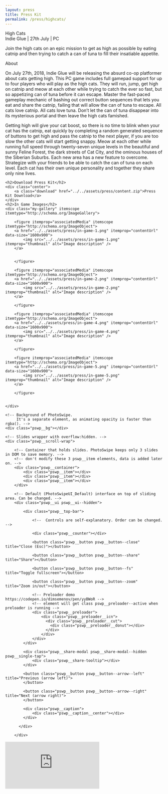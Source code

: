 ```yaml
---
layout: press
title: Press Kit
permalink: /press/highcats/
---
```




<div class="banner">
    <div class="container hero">
        <span class="title">High Cats</span> <br />
        <span class="meta">Indie Glue | 27th July | PC</span>
        <p>            
            Join the high cats on an epic mission to get as high as possible by eating catnip and then trying to catch a can of tuna to fill their insatiable appetite.            
        </p>
    </div>
</div>
<div class="body">
    <div class="container about">
        <div class="about-title">About</div>        
        <p>
            On July 27th, 2018, Indie Glue will be releasing the absurd co-op platformer about cats getting high. This PC game includes full gamepad support for up to four players who will play as the high cats. They will run, jump, get high on catnip and meow at each other while trying to catch the ever so fast, but so appetizing can of tuna before it can escape. Master the fast-paced gameplay mechanic of bashing out correct button sequences that lets you eat and share the catnip, failing that will allow the can of tuna to escape. All cats love catnip. All cats love tuna. Don’t let the can of tuna disappear into its mysterious portal and then leave the high cats famished.
        </p>
        <p>
            Getting high will give your cat boost, so there is no time to blink when your cat has the catnip, eat quickly by completing a random generated sequence of buttons to get high and pass the catnip to the next player, if you are too slow the other cats will start getting snappy. Meow at each other while running full speed through twenty-seven unique levels in the beautiful and sunny Feline Forest, the dark streets of Cat City, and the ominous houses of the Siberian Suburbs. Each new area has a new feature to overcome. Strategize with your friends to be able to catch the can of tuna on each level. Each cat has their own unique personality and together they share only nine lives.
        </p>
    </div>
    <div class="container">

    <h2>Download Press Kit</h2>
    <div class="center">
        <a class="download" href="../../assets/press/content.zip">Press Kit Download</a>
    </div>      
    <h2>In Game Images</h2>
    <div class="my-gallery" itemscope itemtype="http://schema.org/ImageGallery">

        <figure itemprop="associatedMedia" itemscope itemtype="http://schema.org/ImageObject">
        <a href="../../assets/press/in-game-1.png" itemprop="contentUrl" data-size="1600x900">
            <img src="../../assets/press/in-game-1.png" itemprop="thumbnail" alt="Image description" />
        </a>
                                            
                                            
        </figure>

        <figure itemprop="associatedMedia" itemscope itemtype="http://schema.org/ImageObject">
        <a href="../../assets/press/in-game-2.png" itemprop="contentUrl" data-size="1600x900">
            <img src="../../assets/press/in-game-2.png" itemprop="thumbnail" alt="Image description" />
        </a>
        
        </figure>

        <figure itemprop="associatedMedia" itemscope itemtype="http://schema.org/ImageObject">
        <a href="../../assets/press/in-game-4.png" itemprop="contentUrl" data-size="1600x900">
            <img src="../../assets/press/in-game-4.png" itemprop="thumbnail" alt="Image description" />
        </a>
      
        </figure>

        <figure itemprop="associatedMedia" itemscope itemtype="http://schema.org/ImageObject">
        <a href="../../assets/press/in-game-5.png" itemprop="contentUrl" data-size="1600x900">
            <img src="../../assets/press/in-game-5.png" itemprop="thumbnail" alt="Image description" />
        </a>
       
        </figure>


    </div>

<!-- Root element of PhotoSwipe. Must have class pswp. -->
<div class="pswp" tabindex="-1" role="dialog" aria-hidden="true">

    <!-- Background of PhotoSwipe. 
         It's a separate element, as animating opacity is faster than rgba(). -->
    <div class="pswp__bg"></div>

    <!-- Slides wrapper with overflow:hidden. -->
    <div class="pswp__scroll-wrap">

        <!-- Container that holds slides. PhotoSwipe keeps only 3 slides in DOM to save memory. -->
        <!-- don't modify these 3 pswp__item elements, data is added later on. -->
        <div class="pswp__container">
            <div class="pswp__item"></div>
            <div class="pswp__item"></div>
            <div class="pswp__item"></div>
        </div>

        <!-- Default (PhotoSwipeUI_Default) interface on top of sliding area. Can be changed. -->
        <div class="pswp__ui pswp__ui--hidden">

            <div class="pswp__top-bar">

                <!--  Controls are self-explanatory. Order can be changed. -->

                <div class="pswp__counter"></div>

                <button class="pswp__button pswp__button--close" title="Close (Esc)"></button>

                <button class="pswp__button pswp__button--share" title="Share"></button>

                <button class="pswp__button pswp__button--fs" title="Toggle fullscreen"></button>

                <button class="pswp__button pswp__button--zoom" title="Zoom in/out"></button>

                <!-- Preloader demo https://codepen.io/dimsemenov/pen/yyBWoR -->
                <!-- element will get class pswp__preloader--active when preloader is running -->
                <div class="pswp__preloader">
                    <div class="pswp__preloader__icn">
                      <div class="pswp__preloader__cut">
                        <div class="pswp__preloader__donut"></div>
                      </div>
                    </div>
                </div>
            </div>

            <div class="pswp__share-modal pswp__share-modal--hidden pswp__single-tap">
                <div class="pswp__share-tooltip"></div> 
            </div>

            <button class="pswp__button pswp__button--arrow--left" title="Previous (arrow left)">
            </button>

            <button class="pswp__button pswp__button--arrow--right" title="Next (arrow right)">
            </button>

            <div class="pswp__caption">
                <div class="pswp__caption__center"></div>
            </div>

          </div>

        </div>

</div>

<div class="videoWrapper">
        <iframe src="https://www.youtube.com/embed/-l0AjKXiIa8" frameborder="0" allow="autoplay; encrypted-media" allowfullscreen></iframe>
</div>
</div>



<script>
   var initPhotoSwipeFromDOM = function(gallerySelector) {

    // parse slide data (url, title, size ...) from DOM elements 
    // (children of gallerySelector)
    var parseThumbnailElements = function(el) {
        var thumbElements = el.childNodes,
            numNodes = thumbElements.length,
            items = [],
            figureEl,
            linkEl,
            size,
            item;

        for(var i = 0; i < numNodes; i++) {

            figureEl = thumbElements[i]; // <figure> element

            // include only element nodes 
            if(figureEl.nodeType !== 1) {
                continue;
            }

            linkEl = figureEl.children[0]; // <a> element

            size = linkEl.getAttribute('data-size').split('x');

            // create slide object
            item = {
                src: linkEl.getAttribute('href'),
                w: parseInt(size[0], 10),
                h: parseInt(size[1], 10)
            };



            if(figureEl.children.length > 1) {
                // <figcaption> content
                item.title = figureEl.children[1].innerHTML; 
            }

            if(linkEl.children.length > 0) {
                // <img> thumbnail element, retrieving thumbnail url
                item.msrc = linkEl.children[0].getAttribute('src');
            } 

            item.el = figureEl; // save link to element for getThumbBoundsFn
            items.push(item);
        }

        return items;
    };

    // find nearest parent element
    var closest = function closest(el, fn) {
        return el && ( fn(el) ? el : closest(el.parentNode, fn) );
    };

    // triggers when user clicks on thumbnail
    var onThumbnailsClick = function(e) {
        e = e || window.event;
        e.preventDefault ? e.preventDefault() : e.returnValue = false;

        var eTarget = e.target || e.srcElement;

        // find root element of slide
        var clickedListItem = closest(eTarget, function(el) {
            return (el.tagName && el.tagName.toUpperCase() === 'FIGURE');
        });

        if(!clickedListItem) {
            return;
        }

        // find index of clicked item by looping through all child nodes
        // alternatively, you may define index via data- attribute
        var clickedGallery = clickedListItem.parentNode,
            childNodes = clickedListItem.parentNode.childNodes,
            numChildNodes = childNodes.length,
            nodeIndex = 0,
            index;

        for (var i = 0; i < numChildNodes; i++) {
            if(childNodes[i].nodeType !== 1) { 
                continue; 
            }

            if(childNodes[i] === clickedListItem) {
                index = nodeIndex;
                break;
            }
            nodeIndex++;
        }



        if(index >= 0) {
            // open PhotoSwipe if valid index found
            openPhotoSwipe( index, clickedGallery );
        }
        return false;
    };

    // parse picture index and gallery index from URL (#&pid=1&gid=2)
    var photoswipeParseHash = function() {
        var hash = window.location.hash.substring(1),
        params = {};

        if(hash.length < 5) {
            return params;
        }

        var vars = hash.split('&');
        for (var i = 0; i < vars.length; i++) {
            if(!vars[i]) {
                continue;
            }
            var pair = vars[i].split('=');  
            if(pair.length < 2) {
                continue;
            }           
            params[pair[0]] = pair[1];
        }

        if(params.gid) {
            params.gid = parseInt(params.gid, 10);
        }

        return params;
    };

    var openPhotoSwipe = function(index, galleryElement, disableAnimation, fromURL) {
        var pswpElement = document.querySelectorAll('.pswp')[0],
            gallery,
            options,
            items;

        items = parseThumbnailElements(galleryElement);

        // define options (if needed)
        options = {

            // define gallery index (for URL)
            galleryUID: galleryElement.getAttribute('data-pswp-uid'),

            getThumbBoundsFn: function(index) {
                // See Options -> getThumbBoundsFn section of documentation for more info
                var thumbnail = items[index].el.getElementsByTagName('img')[0], // find thumbnail
                    pageYScroll = window.pageYOffset || document.documentElement.scrollTop,
                    rect = thumbnail.getBoundingClientRect(); 

                return {x:rect.left, y:rect.top + pageYScroll, w:rect.width};
            }

        };

        // PhotoSwipe opened from URL
        if(fromURL) {
            if(options.galleryPIDs) {
                // parse real index when custom PIDs are used 
                // http://photoswipe.com/documentation/faq.html#custom-pid-in-url
                for(var j = 0; j < items.length; j++) {
                    if(items[j].pid == index) {
                        options.index = j;
                        break;
                    }
                }
            } else {
                // in URL indexes start from 1
                options.index = parseInt(index, 10) - 1;
            }
        } else {
            options.index = parseInt(index, 10);
        }

        // exit if index not found
        if( isNaN(options.index) ) {
            return;
        }

        if(disableAnimation) {
            options.showAnimationDuration = 0;
        }

        // Pass data to PhotoSwipe and initialize it
        gallery = new PhotoSwipe( pswpElement, PhotoSwipeUI_Default, items, options);
        gallery.init();
    };

    // loop through all gallery elements and bind events
    var galleryElements = document.querySelectorAll( gallerySelector );

    for(var i = 0, l = galleryElements.length; i < l; i++) {
        galleryElements[i].setAttribute('data-pswp-uid', i+1);
        galleryElements[i].onclick = onThumbnailsClick;
    }

    // Parse URL and open gallery if it contains #&pid=3&gid=1
    var hashData = photoswipeParseHash();
    if(hashData.pid && hashData.gid) {
        openPhotoSwipe( hashData.pid ,  galleryElements[ hashData.gid - 1 ], true, true );
    }
};

// execute above function
initPhotoSwipeFromDOM('.my-gallery');
</script>

